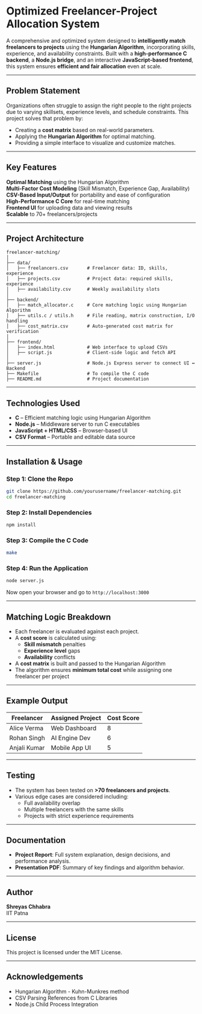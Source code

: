 
# Optimized Freelancer-Project Allocation System

A comprehensive and optimized system designed to **intelligently match freelancers to projects** using the **Hungarian Algorithm**, incorporating skills, experience, and availability constraints. Built with a **high-performance C backend**, a **Node.js bridge**, and an interactive **JavaScript-based frontend**, this system ensures **efficient and fair allocation** even at scale.

---

## Problem Statement

Organizations often struggle to assign the right people to the right projects due to varying skillsets, experience levels, and schedule constraints. This project solves that problem by:
- Creating a **cost matrix** based on real-world parameters.
- Applying the **Hungarian Algorithm** for optimal matching.
- Providing a simple interface to visualize and customize matches.

---

## Key Features

**Optimal Matching** using the Hungarian Algorithm  
**Multi-Factor Cost Modeling** (Skill Mismatch, Experience Gap, Availability)  
**CSV-Based Input/Output** for portability and ease of configuration  
**High-Performance C Core** for real-time matching  
**Frontend UI** for uploading data and viewing results  
**Scalable** to 70+ freelancers/projects

---

## Project Architecture

```
freelancer-matching/
│
├── data/
│   ├── freelancers.csv       # Freelancer data: ID, skills, experience
│   ├── projects.csv          # Project data: required skills, experience
│   ├── availability.csv      # Weekly availability slots
│
├── backend/
│   ├── match_allocator.c     # Core matching logic using Hungarian Algorithm
│   ├── utils.c / utils.h     # File reading, matrix construction, I/O handling
│   ├── cost_matrix.csv       # Auto-generated cost matrix for verification
│
├── frontend/
│   ├── index.html            # Web interface to upload CSVs
│   ├── script.js             # Client-side logic and fetch API
│
├── server.js                 # Node.js Express server to connect UI ↔ Backend
├── Makefile                  # To compile the C code
├── README.md                 # Project documentation
```

---

## Technologies Used

- **C** – Efficient matching logic using Hungarian Algorithm  
- **Node.js** – Middleware server to run C executables  
- **JavaScript + HTML/CSS** – Browser-based UI  
- **CSV Format** – Portable and editable data source

---

## Installation & Usage

### Step 1: Clone the Repo

```bash
git clone https://github.com/yourusername/freelancer-matching.git
cd freelancer-matching
```

### Step 2: Install Dependencies

```bash
npm install
```

### Step 3: Compile the C Code

```bash
make
```

### Step 4: Run the Application

```bash
node server.js
```

Now open your browser and go to `http://localhost:3000`

---

## Matching Logic Breakdown

- Each freelancer is evaluated against each project.
- A **cost score** is calculated using:
  - **Skill mismatch** penalties
  - **Experience level** gaps
  - **Availability** conflicts
- A **cost matrix** is built and passed to the Hungarian Algorithm
- The algorithm ensures **minimum total cost** while assigning one freelancer per project

---

## Example Output

| Freelancer    | Assigned Project | Cost Score |
|---------------|------------------|------------|
| Alice Verma   | Web Dashboard    | 8          |
| Rohan Singh   | AI Engine Dev    | 6          |
| Anjali Kumar  | Mobile App UI    | 5          |

---

## Testing

- The system has been tested on **>70 freelancers and projects**.
- Various edge cases are considered including:
  - Full availability overlap
  - Multiple freelancers with the same skills
  - Projects with strict experience requirements

---

## Documentation

- **Project Report**: Full system explanation, design decisions, and performance analysis.
- **Presentation PDF**: Summary of key findings and algorithm behavior.

---

## Author

**Shreyas Chhabra**   
IIT Patna

---

## License

This project is licensed under the MIT License.

---

## Acknowledgements

- Hungarian Algorithm - Kuhn-Munkres method
- CSV Parsing References from C Libraries
- Node.js Child Process Integration

